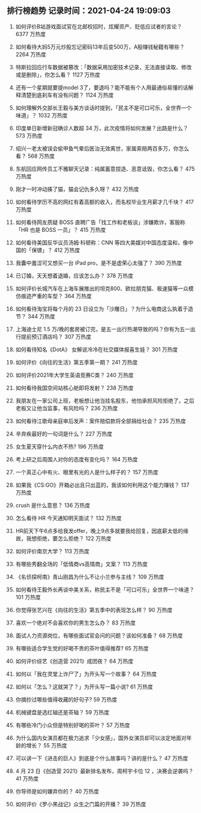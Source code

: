 
## 排行榜趋势 记录时间：2021-04-24 19:09:03
  
  1. 如何评价B站游戏面试官在北邮校招时，炫耀资产、贬低应试者的言论？ 6377 万热度
    
  2. 如何看待大妈5万元炒股忘记密码13年后变500万，A股赚钱秘籍有哪些？ 2264 万热度
    
  3. 特斯拉回应行车数据被篡改：「数据采用加密技术记录，无法直接读取、修改或是删除」，你怎么看？ 1127 万热度
    
  4. 还有一个星期就要提model 3了，要退吗？能不能有个人用最通俗易懂的话解释清楚到底刹车有没有问题？ 1124 万热度
    
  5. 如何理解外交部长王毅与美方谈话时提到，「民主不是可口可乐，全世界一个味道」？ 1032 万热度
    
  6. 印度单日新增新冠确诊人数超 34 万，此次疫情将如何发展？出路是什么？ 573 万热度
    
  7. 绍兴一老太被误会偷甲鱼气晕后医治无效离世，家属索赔两百多万，你怎么看？ 568 万热度
    
  8. 东航回应网传员工不雅聊天记录：纯属蓄意捏造、恶意诋毁，你怎么看？ 475 万热度
    
  9. 刚才一时冲动揍了猫，猫会记仇多久呀？ 432 万热度
    
  10. 如何看待学历不高的网红有着高额的收入，而名校毕业生月薪才几千块？ 417 万热度
    
  11. 如何看待网友质疑 BOSS 直聘广告「找工作和老板谈」涉嫌欺诈，客服称「HR 也是 BOSS 一员」？ 415 万热度
    
  12. 如何看待美国反华议员汤姆·科顿称：CNN 等四大美媒对中国态度温和，像中国的「保镖」？ 412 万热度
    
  13. 我囊中羞涩可又想买一台 iPad pro，是不是虚荣心太强了？ 390 万热度
    
  14. 已订婚，天天想着退婚，应该怎么办？ 378 万热度
    
  15. 如何评价长城汽车在上海车展推出的坦克800、欧拉朋克猫、极速猫等一众模仿痕迹严重的车型？ 364 万热度
    
  16. 如何看待淘宝将每个月的 23 日设立为「沙雕日」？为什么电商这么执着于造节？ 344 万热度
    
  17. 上海迪士尼 1.5 万/晚的套房被订完，是五一出行热潮导致的吗？你有为五一出行提前预订酒店吗？ 307 万热度
    
  18. 如何看待知名《DotA》 女解说冷冷在社交媒体报喜生娃？ 301 万热度
    
  19. 如何评价《向往的生活》第五季第一期？ 241 万热度
    
  20. 如何评价2021年大学生英语竞赛C类？ 240 万热度
    
  21. 如何看待我国空间站核心舱即将发射？ 238 万热度
    
  22. 我朋友在一家公司上班，老板想让他当挂名股东，他怕承担风险拒绝了，之后老板又让他当监事，有风险吗？ 236 万热度
    
  23. 如何看待江歌母亲庭审后发声：案件赔偿款将全部捐给社会？ 235 万热度
    
  24. 辛弃疾最好的一句词是什么？ 227 万热度
    
  25. 女生夏天穿什么内衣不热? 196 万热度
    
  26. 考上研之后周围人对你的态度有变化吗？ 164 万热度
    
  27. 一个真正心中有火、眼里有光的人是什么样子的？ 157 万热度
    
  28. 如果我《CS:GO》开箱必出且只出蓝的，我该如何利用这个能力赚钱？ 137 万热度
    
  29. crush 是什么意思？ 136 万热度
    
  30. 怎么看待 HR 今天通知明天面试？ 132 万热度
    
  31. HR前天下午6点多给我发offer，晚上9点多就要我给回复，因底薪太低的缘故，我想拒绝，要怎么拒绝？ 122 万热度
    
  32. 如何评价南京大学？ 113 万热度
    
  33. 有哪些秀翻全场的「低情商vs高情商」文案？ 113 万热度
    
  34. 《名侦探柯南》青山刚昌为什么不让小兰参与主线？ 109 万热度
    
  35. 如何看待王毅外长再谈中美关系，称民主不是「可口可乐」全世界一个味道？ 101 万热度
    
  36. 你觉得张艺兴在《向往的生活》第五季中的表现怎么样？ 90 万热度
    
  37. 喜欢一个绝对不会喜欢你的男生怎么办？ 83 万热度
    
  38. 面试人力资源岗位，有哪些面试官会问的问题？该如何准备？ 68 万热度
    
  39. 有哪些适合学生党的好喝不贵的茶叶值得推荐? 65 万热度
    
  40. 如何评价综艺《创造营 2021》成团夜？ 64 万热度
    
  41. 如何以「我在灵堂上诈尸了」为开头写一个故事？ 64 万热度
    
  42. 如何以「怎么？这就哭了？」为开头写一篇小说? 61 万热度
    
  43. 你摘抄过哪些值得收藏的好句子? 59 万热度
    
  44. 机械键盘是选红轴还是茶轴？ 59 万热度
    
  45. 有哪些冷门小众但是特别好喝的茶叶？ 57 万热度
    
  46. 为什么国内女演员都在极力追求「少女感」，国外女演员却可以淡定地面对年龄的增长？ 55 万热度
    
  47. 可以讲一下《进击的巨人》到底是个什么故事吗？讲的是什么？ 47 万热度
    
  48. 4 月 23 日《创造营 2021》最新排名发布，周柯宇卡位 12 ，决赛会逆袭吗？ 41 万热度
    
  49. 你导师是如何嫌弃你的？ 40 万热度
    
  50. 如何评价《罗小黑战记》众生之门篇的开播？ 39 万热度
    
